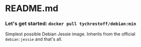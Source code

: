 # README.md
### Let's get started: `docker pull tychrestoff/debian:min`

Simplest possible Debian Jessie image. Inherits from the official `debian:jessie` and that's all.
